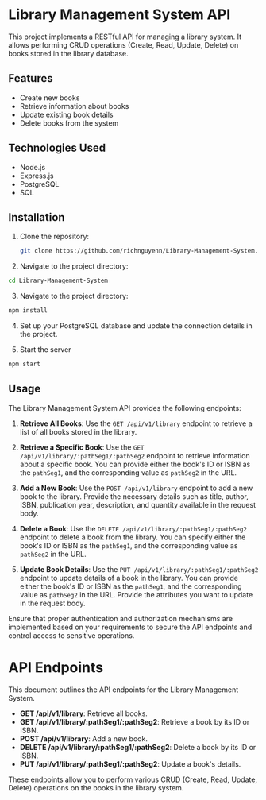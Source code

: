 # Library Management System API

This project implements a RESTful API for managing a library system. It allows performing CRUD operations (Create, Read, Update, Delete) on books stored in the library database.

## Features

- Create new books
- Retrieve information about books
- Update existing book details
- Delete books from the system

## Technologies Used

- Node.js
- Express.js
- PostgreSQL
- SQL

## Installation

1. Clone the repository:

   ```bash
   git clone https://github.com/richnguyenn/Library-Management-System.git
   ```
2. Navigate to the project directory:

  ```bash
  cd Library-Management-System
  ```
3. Navigate to the project directory:

  ```bash
  npm install
  ```
4. Set up your PostgreSQL database and update the connection details in the project.

5. Start the server
  ```bash
  npm start
  ```

## Usage

The Library Management System API provides the following endpoints:

1. **Retrieve All Books**: Use the `GET /api/v1/library` endpoint to retrieve a list of all books stored in the library.

2. **Retrieve a Specific Book**: Use the `GET /api/v1/library/:pathSeg1/:pathSeg2` endpoint to retrieve information about a specific book. You can provide either the book's ID or ISBN as the `pathSeg1`, and the corresponding value as `pathSeg2` in the URL.

3. **Add a New Book**: Use the `POST /api/v1/library` endpoint to add a new book to the library. Provide the necessary details such as title, author, ISBN, publication year, description, and quantity available in the request body.

4. **Delete a Book**: Use the `DELETE /api/v1/library/:pathSeg1/:pathSeg2` endpoint to delete a book from the library. You can specify either the book's ID or ISBN as the `pathSeg1`, and the corresponding value as `pathSeg2` in the URL.

5. **Update Book Details**: Use the `PUT /api/v1/library/:pathSeg1/:pathSeg2` endpoint to update details of a book in the library. You can provide either the book's ID or ISBN as the `pathSeg1`, and the corresponding value as `pathSeg2` in the URL. Provide the attributes you want to update in the request body.

Ensure that proper authentication and authorization mechanisms are implemented based on your requirements to secure the API endpoints and control access to sensitive operations.

# API Endpoints

This document outlines the API endpoints for the Library Management System.

- **GET /api/v1/library**: Retrieve all books.
- **GET /api/v1/library/:pathSeg1/:pathSeg2**: Retrieve a book by its ID or ISBN.
- **POST /api/v1/library**: Add a new book.
- **DELETE /api/v1/library/:pathSeg1/:pathSeg2**: Delete a book by its ID or ISBN.
- **PUT /api/v1/library/:pathSeg1/:pathSeg2**: Update a book's details.

These endpoints allow you to perform various CRUD (Create, Read, Update, Delete) operations on the books in the library system.


